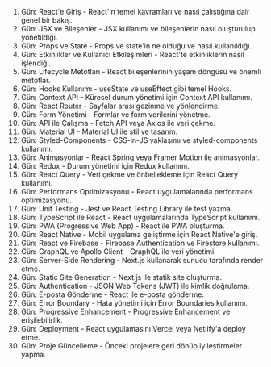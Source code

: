 1. Gün: React'e Giriş - React'in temel kavramları ve nasıl çalıştığına dair genel bir bakış.
2. Gün: JSX ve Bileşenler - JSX kullanımı ve bileşenlerin nasıl oluşturulup yönetildiği.
3. Gün: Props ve State - Props ve state'in ne olduğu ve nasıl kullanıldığı.
4. Gün: Etkinlikler ve Kullanıcı Etkileşimleri - React'te etkinliklerin nasıl işlendiği.
5. Gün: Lifecycle Metotları - React bileşenlerinin yaşam döngüsü ve önemli metotlar.
6. Gün: Hooks Kullanımı - useState ve useEffect gibi temel Hooks.
7. Gün: Context API - Küresel durum yönetimi için Context API kullanımı.
8. Gün: React Router - Sayfalar arası gezinme ve yönlendirme.
9. Gün: Form Yönetimi - Formlar ve form verilerini yönetme.
10. Gün: API ile Çalışma - Fetch API veya Axios ile veri çekme.
11. Gün: Material UI - Material UI ile stil ve tasarım.
12. Gün: Styled-Components - CSS-in-JS yaklaşımı ve styled-components kullanımı.
13. Gün: Animasyonlar - React Spring veya Framer Motion ile animasyonlar.
14. Gün: Redux - Durum yönetimi için Redux kullanımı.
15. Gün: React Query - Veri çekme ve önbellekleme için React Query kullanımı.
16. Gün: Performans Optimizasyonu - React uygulamalarında performans optimizasyonu.
17. Gün: Unit Testing - Jest ve React Testing Library ile test yazma.
18. Gün: TypeScript ile React - React uygulamalarında TypeScript kullanımı.
19. Gün: PWA (Progressive Web App) - React ile PWA oluşturma.
20. Gün: React Native - Mobil uygulama geliştirme için React Native'e giriş.
21. Gün: React ve Firebase - Firebase Authentication ve Firestore kullanımı.
22. Gün: GraphQL ve Apollo Client - GraphQL ile veri yönetimi.
23. Gün: Server-Side Rendering - Next.js kullanarak sunucu tarafında render etme.
24. Gün: Static Site Generation - Next.js ile statik site oluşturma.
25. Gün: Authentication - JSON Web Tokens (JWT) ile kimlik doğrulama.
26. Gün: E-posta Gönderme - React ile e-posta gönderme.
27. Gün: Error Boundary - Hata yönetimi için Error Boundaries kullanımı.
28. Gün: Progressive Enhancement - Progressive Enhancement ve erişilebilirlik.
29. Gün: Deployment - React uygulamasını Vercel veya Netlify'a deploy etme.
30. Gün: Proje Güncelleme - Önceki projelere geri dönüp iyileştirmeler yapma.
